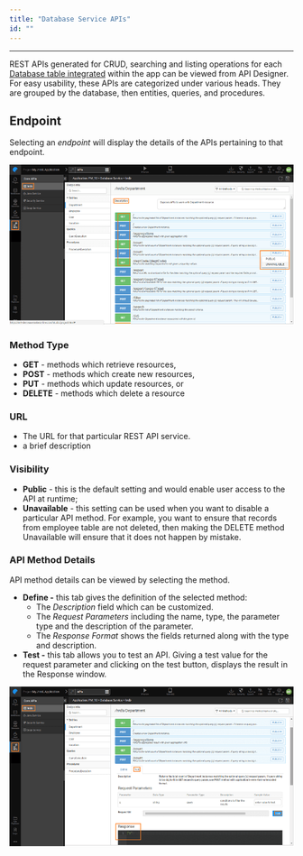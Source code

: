 ```yaml
---
title: "Database Service APIs"
id: ""
---
```

---

REST APIs generated for CRUD, searching and listing operations for each [Database table integrated](/learn/app-development/services/database-services/working-with-databases/) within the app can be viewed from API Designer. For easy usability, these APIs are categorized under various heads. They are grouped by the database, then entities, queries, and procedures.

## Endpoint

Selecting an _endpoint_ will display the details of the APIs pertaining to that endpoint. 

[![](/learn/assets/API_DB_access.png)](/learn/assets/API_DB_access.png)

### Method Type

- **GET** - methods which retrieve resources,
- **POST** - methods which create new resources,
- **PUT** - methods which update resources, or
- **DELETE** - methods which delete a resource

### URL
- The URL for that particular REST API service.
- a brief description
### Visibility

- **Public** - this is the default setting and would enable user access to the API at runtime;
- **Unavailable** - this setting can be used when you want to disable a particular API method. For example, you want to ensure that records from employee table are not deleted, then making the DELETE method Unavailable will ensure that it does not happen by mistake.

### API Method Details

API method details can be viewed by selecting the method.

- **Define -** this tab gives the definition of the selected method:
    - The _Description_ field which can be customized.
    - The _Request Parameters_ including the name, type, the parameter type and the description of the parameter.
    - The _Response Format_ shows the fields returned along with the type and description.
- **Test -** this tab allows you to test an API. Giving a test value for the request parameter and clicking on the test button, displays the result in the Response window.

[![](/learn/assets/API_DB_test.png)](/learn/assets/API_DB_test.png)

